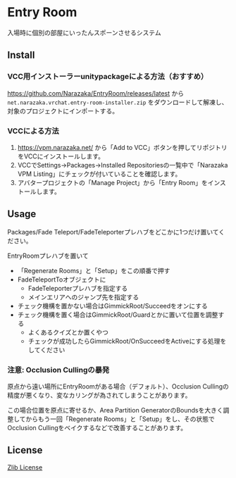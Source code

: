 # Entry Room

入場時に個別の部屋にいったんスポーンさせるシステム

## Install

### VCC用インストーラーunitypackageによる方法（おすすめ）

https://github.com/Narazaka/EntryRoom/releases/latest から `net.narazaka.vrchat.entry-room-installer.zip` をダウンロードして解凍し、対象のプロジェクトにインポートする。

### VCCによる方法

1. https://vpm.narazaka.net/ から「Add to VCC」ボタンを押してリポジトリをVCCにインストールします。
2. VCCでSettings→Packages→Installed Repositoriesの一覧中で「Narazaka VPM Listing」にチェックが付いていることを確認します。
3. アバタープロジェクトの「Manage Project」から「Entry Room」をインストールします。

## Usage

Packages/Fade Teleport/FadeTeleporterプレハブをどこかに1つだけ置いてください。

EntryRoomプレハブを置いて

- 「Regenerate Rooms」と「Setup」をこの順番で押す
- FadeTeleportToオブジェクトに
  - FadeTeleporterプレハブを指定する
  - メインエリアへのジャンプ先を指定する
- チェック機構を置かない場合はGimmickRoot/Succeedをオンにする
- チェック機構を置く場合はGimmickRoot/Guardとかに置いて位置を調整する
  - よくあるクイズとか置くやつ
  - チェックが成功したらGimmickRoot/OnSucceedをActiveにする処理をしてください

### 注意: Occlusion Cullingの暴発

原点から遠い場所にEntryRoomがある場合（デフォルト）、Occlusion Cullingの精度が悪くなり、変なカリングが為されてしまうことがあります。

この場合位置を原点に寄せるか、Area Partition GeneratorのBoundsを大きく調整してからもう一回「Regenerate Rooms」と「Setup」をし、その状態でOcclusion Cullingをベイクするなどで改善することがあります。

## License

[Zlib License](LICENSE.txt)
